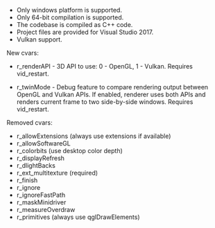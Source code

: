 * Only windows platform is supported.
* Only 64-bit compilation is supported.
* The codebase is compiled as C++ code.
* Project files are provided for Visual Studio 2017.
* Vulkan support.

New cvars:
* r_renderAPI - 3D API to use: 0 - OpenGL, 1 - Vulkan. Requires vid_restart.

* r_twinMode - Debug feature to compare rendering output between OpenGL and Vulkan APIs.
    If enabled, renderer uses both APIs and renders current frame to two side-by-side windows.
    Requires vid_restart.

Removed cvars:
* r_allowExtensions (always use extensions if available)
* r_allowSoftwareGL
* r_colorbits (use desktop color depth)
* r_displayRefresh
* r_dlightBacks
* r_ext_multitexture (required)
* r_finish
* r_ignore
* r_ignoreFastPath
* r_maskMinidriver
* r_measureOverdraw
* r_primitives (always use qglDrawElements)
